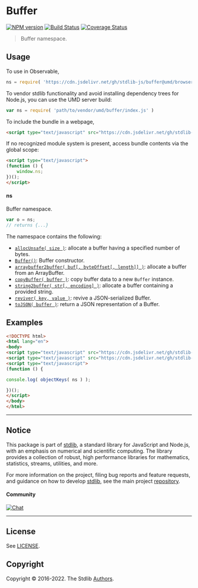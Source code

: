 <!--

@license Apache-2.0

Copyright (c) 2021 The Stdlib Authors.

Licensed under the Apache License, Version 2.0 (the "License");
you may not use this file except in compliance with the License.
You may obtain a copy of the License at

   http://www.apache.org/licenses/LICENSE-2.0

Unless required by applicable law or agreed to in writing, software
distributed under the License is distributed on an "AS IS" BASIS,
WITHOUT WARRANTIES OR CONDITIONS OF ANY KIND, either express or implied.
See the License for the specific language governing permissions and
limitations under the License.

-->

# Buffer

[![NPM version][npm-image]][npm-url] [![Build Status][test-image]][test-url] [![Coverage Status][coverage-image]][coverage-url] <!-- [![dependencies][dependencies-image]][dependencies-url] -->

> Buffer namespace.



<section class="usage">

## Usage

To use in Observable,

```javascript
ns = require( 'https://cdn.jsdelivr.net/gh/stdlib-js/buffer@umd/browser.js' )
```

To vendor stdlib functionality and avoid installing dependency trees for Node.js, you can use the UMD server build:

```javascript
var ns = require( 'path/to/vendor/umd/buffer/index.js' )
```

To include the bundle in a webpage,

```html
<script type="text/javascript" src="https://cdn.jsdelivr.net/gh/stdlib-js/buffer@umd/browser.js"></script>
```

If no recognized module system is present, access bundle contents via the global scope:

```html
<script type="text/javascript">
(function () {
    window.ns;
})();
</script>
```

#### ns

Buffer namespace.

```javascript
var o = ns;
// returns {...}
```

The namespace contains the following:

<!-- <toc pattern="*"> -->

<div class="namespace-toc">

-   <span class="signature">[`allocUnsafe( size )`][@stdlib/buffer/alloc-unsafe]</span><span class="delimiter">: </span><span class="description">allocate a buffer having a specified number of bytes.</span>
-   <span class="signature">[`Buffer()`][@stdlib/buffer/ctor]</span><span class="delimiter">: </span><span class="description">Buffer constructor.</span>
-   <span class="signature">[`arraybuffer2buffer( buf[, byteOffset[, length]] )`][@stdlib/buffer/from-arraybuffer]</span><span class="delimiter">: </span><span class="description">allocate a buffer from an ArrayBuffer.</span>
-   <span class="signature">[`copyBuffer( buffer )`][@stdlib/buffer/from-buffer]</span><span class="delimiter">: </span><span class="description">copy buffer data to a new `Buffer` instance.</span>
-   <span class="signature">[`string2buffer( str[, encoding] )`][@stdlib/buffer/from-string]</span><span class="delimiter">: </span><span class="description">allocate a buffer containing a provided string.</span>
-   <span class="signature">[`reviver( key, value )`][@stdlib/buffer/reviver]</span><span class="delimiter">: </span><span class="description">revive a JSON-serialized Buffer.</span>
-   <span class="signature">[`toJSON( buffer )`][@stdlib/buffer/to-json]</span><span class="delimiter">: </span><span class="description">return a JSON representation of a Buffer.</span>

</div>

<!-- </toc> -->

</section>

<!-- /.usage -->

<section class="examples">

## Examples

<!-- TODO: better examples -->

<!-- eslint no-undef: "error" -->

```html
<!DOCTYPE html>
<html lang="en">
<body>
<script type="text/javascript" src="https://cdn.jsdelivr.net/gh/stdlib-js/utils/keys@umd/browser.js"></script>
<script type="text/javascript" src="https://cdn.jsdelivr.net/gh/stdlib-js/buffer@umd/browser.js"></script>
<script type="text/javascript">
(function () {

console.log( objectKeys( ns ) );

})();
</script>
</body>
</html>
```

</section>

<!-- /.examples -->

<!-- Section for related `stdlib` packages. Do not manually edit this section, as it is automatically populated. -->

<section class="related">

</section>

<!-- /.related -->

<!-- Section for all links. Make sure to keep an empty line after the `section` element and another before the `/section` close. -->


<section class="main-repo" >

* * *

## Notice

This package is part of [stdlib][stdlib], a standard library for JavaScript and Node.js, with an emphasis on numerical and scientific computing. The library provides a collection of robust, high performance libraries for mathematics, statistics, streams, utilities, and more.

For more information on the project, filing bug reports and feature requests, and guidance on how to develop [stdlib][stdlib], see the main project [repository][stdlib].

#### Community

[![Chat][chat-image]][chat-url]

---

## License

See [LICENSE][stdlib-license].


## Copyright

Copyright &copy; 2016-2022. The Stdlib [Authors][stdlib-authors].

</section>

<!-- /.stdlib -->

<!-- Section for all links. Make sure to keep an empty line after the `section` element and another before the `/section` close. -->

<section class="links">

[npm-image]: http://img.shields.io/npm/v/@stdlib/buffer.svg
[npm-url]: https://npmjs.org/package/@stdlib/buffer

[test-image]: https://github.com/stdlib-js/buffer/actions/workflows/test.yml/badge.svg?branch=main
[test-url]: https://github.com/stdlib-js/buffer/actions/workflows/test.yml?query=branch:main

[coverage-image]: https://img.shields.io/codecov/c/github/stdlib-js/buffer/main.svg
[coverage-url]: https://codecov.io/github/stdlib-js/buffer?branch=main

<!--

[dependencies-image]: https://img.shields.io/david/stdlib-js/buffer.svg
[dependencies-url]: https://david-dm.org/stdlib-js/buffer/main

-->

[chat-image]: https://img.shields.io/gitter/room/stdlib-js/stdlib.svg
[chat-url]: https://gitter.im/stdlib-js/stdlib/

[stdlib]: https://github.com/stdlib-js/stdlib

[stdlib-authors]: https://github.com/stdlib-js/stdlib/graphs/contributors

[umd]: https://github.com/umdjs/umd
[es-module]: https://developer.mozilla.org/en-US/docs/Web/JavaScript/Guide/Modules

[deno-url]: https://github.com/stdlib-js/buffer/tree/deno
[umd-url]: https://github.com/stdlib-js/buffer/tree/umd
[esm-url]: https://github.com/stdlib-js/buffer/tree/esm
[branches-url]: https://github.com/stdlib-js/buffer/blob/main/branches.md

[stdlib-license]: https://raw.githubusercontent.com/stdlib-js/buffer/main/LICENSE

<!-- <toc-links> -->

[@stdlib/buffer/alloc-unsafe]: https://github.com/stdlib-js/buffer/tree/main/alloc-unsafe

[@stdlib/buffer/ctor]: https://github.com/stdlib-js/buffer/tree/main/ctor

[@stdlib/buffer/from-arraybuffer]: https://github.com/stdlib-js/buffer/tree/main/from-arraybuffer

[@stdlib/buffer/from-buffer]: https://github.com/stdlib-js/buffer/tree/main/from-buffer

[@stdlib/buffer/from-string]: https://github.com/stdlib-js/buffer/tree/main/from-string

[@stdlib/buffer/reviver]: https://github.com/stdlib-js/buffer/tree/main/reviver

[@stdlib/buffer/to-json]: https://github.com/stdlib-js/buffer/tree/main/to-json

<!-- </toc-links> -->

</section>

<!-- /.links -->
